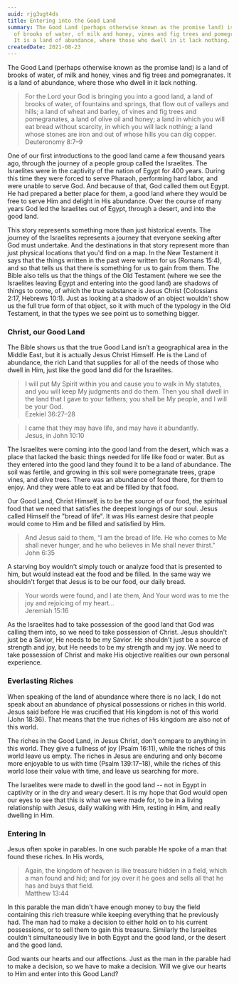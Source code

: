 ```yaml
---
uuid: rjg3ugt4ds
title: Entering into the Good Land
summary: The Good Land (perhaps otherwise known as the promise land) is a land
  of brooks of water, of milk and honey, vines and fig trees and pomegranates.
  It is a land of abundance, where those who dwell in it lack nothing.
createdDate: 2021-08-23
---
```

The Good Land (perhaps otherwise known as the promise land) is a land of brooks of water, of milk and honey, vines and fig trees and pomegranates. It is a land of abundance, where those who dwell in it lack nothing.

<blockquote>For the Lord your God is bringing you into a good land, a land of brooks of water, of fountains and springs, that flow out of valleys and hills; a land of wheat and barley, of vines and fig trees and pomegranates, a land of olive oil and honey; a land in which you will eat bread without scarcity, in which you will lack nothing; a land whose stones are iron and out of whose hills you can dig copper.<footer>Deuteronomy 8:7–9</footer></blockquote>

One of our first introductions to the good land came a few thousand years ago, through the journey of a people group called the Israelites. The Israelites were in the captivity of the nation of Egypt for 400 years. During this time they were forced to serve Pharaoh, performing hard labor, and were unable to serve God. And because of that, God called them out Egypt. He had prepared a better place for them, a good land where they would be free to serve Him and delight in His abundance. Over the course of many years God led the Israelites out of Egypt, through a desert, and into the good land.

This story represents something more than just historical events. The journey of the Israelites represents a journey that everyone seeking after God must undertake. And the destinations in that story represent more than just physical locations that you'd find on a map. In the New Testament it says that the things written in the past were written for us (Romans 15:4), and so that tells us that there is something for us to gain from them. The Bible also tells us that the things of the Old Testament (where we see the Israelites leaving Egypt and entering into the good land) are shadows of things to come, of which the true substance is Jesus Christ (Colossians 2:17, Hebrews 10:1). Just as looking at a shadow of an object wouldn’t show us the full true form of that object, so it with much of the typology in the Old Testament, in that the types we see point us to something bigger.

### Christ, our Good Land

The Bible shows us that the true Good Land isn’t a geographical area in the Middle East, but it is actually Jesus Christ Himself. He is the Land of abundance, the rich Land that supplies for all of the needs of those who dwell in Him, just like the good land did for the Israelites. 

<blockquote>I will put My Spirit within you and cause you to walk in My statutes, and you will keep My judgments and do them. Then you shall dwell in the land that I gave to your fathers; you shall be My people, and I will be your God.<footer>Ezekiel 36:27–28</footer></blockquote>



<blockquote>I came that they may have life, and may have it abundantly.<footer>Jesus, in John 10:10</footer></blockquote>

The Israelites were coming into the good land from the desert, which was a place that lacked the basic things needed for life like food or water. But as they entered into the good land they found it to be a land of abundance. The soil was fertile, and growing in this soil were pomegranate trees, grape vines, and olive trees. There was an abundance of food there, for them to enjoy. And they were able to eat and be filled by that food. 

Our Good Land, Christ Himself, is to be the source of our food, the spiritual food that we need that satisfies the deepest longings of our soul. Jesus called Himself the "bread of life". It was His earnest desire that people would come to Him and be filled and satisfied by Him. 

<blockquote>And Jesus said to them, “I am the bread of life. He who comes to Me shall never hunger, and he who believes in Me shall never thirst."<footer>John 6:35</footer></blockquote>

A starving boy wouldn't simply touch or analyze food that is presented to him, but would instead eat the food and be filled. In the same way we shouldn't forget that Jesus is to be our food, our daily bread.

<blockquote>Your words were found, and I ate them, And Your word was to me the joy and rejoicing of my heart...<footer>Jeremiah 15:16</footer></blockquote>

As the Israelites had to take possession of the good land that God was calling them into, so we need to take possession of Christ. Jesus shouldn't just be a Savior, He needs to be my Savior. He shouldn't just be a source of strength and joy, but He needs to be my strength and my joy. We need to take possession of Christ and make His objective realities our own personal experience. 

### Everlasting Riches

When speaking of the land of abundance where there is no lack, I do not speak about an abundance of physical possessions or riches in this world. Jesus said before He was crucified that His kingdom is not of this world (John 18:36). That means that the true riches of His kingdom are also not of this world. 

The riches in the Good Land, in Jesus Christ, don't compare to anything in this world. They give a fullness of joy (Psalm 16:11), while the riches of this world leave us empty. The riches in Jesus are enduring and only become more enjoyable to us with time (Psalm 139:17–18), while the riches of this world lose their value with time, and leave us searching for more.

The Israelites were made to dwell in the good land -- not in Egypt in captivity or in the dry and weary desert. It is my hope that God would open our eyes to see that this is what we were made for, to be in a living relationship with Jesus, daily walking with Him, resting in Him, and really dwelling in Him.



### Entering In

Jesus often spoke in parables. In one such parable He spoke of a man that found these riches. In His words,

<blockquote>Again, the kingdom of heaven is like treasure hidden in a field, which a man found and hid; and for joy over it he goes and sells all that he has and buys that field.<footer>Matthew 13:44</footer></blockquote>

In this parable the man didn't have enough money to buy the field containing this rich treasure while keeping everything that he previously had. The man had to make a decision to either hold on to his current possessions, or to sell them to gain this treasure. Similarly the Israelites couldn't simultaneously live in both Egypt and the good land, or the desert and the good land.

God wants our hearts and our affections. Just as the man in the parable had to make a decision, so we have to make a decision. Will we give our hearts to Him and enter into this Good Land?
